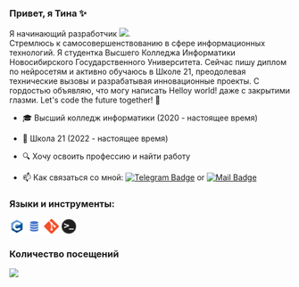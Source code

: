 ### Привет, я Тина ✨

Я начинающий разработчик <img src="https://media.giphy.com/media/3oKIPnAiaMCws8nOsE/giphy.gif" width="20px">.  
Стремлюсь к самосовершенствованию в сфере информационных технологий. Я студентка Высшего Колледжа Информатики Новосибирского Государственного Университета.
Сейчас пишу диплом по нейросетям и активно обучаюсь в Школе 21, преодолевая технические вызовы и разрабатывая инновационные проекты. 
C гордостью объявляю, что могу написать Нelloy world! даже с закрытими глазми.  Let's code the future together! 🚀

- 🎓 Высший колледж информатики (2020 - настоящее время)

- 🚀 Школа 21 (2022 - настоящее время)

- 🔍 Хочу освоить профессию и найти работу

- 📫 Как связаться со мной:  [![Telegram Badge](https://img.shields.io/badge/-filimonovalexey-blue?style=flat&logo=Telegram&logoColor=white)](https://t.me/tina_vor) or 
[![Mail Badge](https://img.shields.io/badge/-Mail-red?style=flat&logo=Gmail&logoColor=white)](mailto:tina_vor@mail.ru)

### Языки и инструменты:

<code><img height="27" src="https://raw.githubusercontent.com/github/explore/80688e429a7d4ef2fca1e82350fe8e3517d3494d/topics/c/c.png" alt="c"></code>
<code><img height="27" src="https://raw.githubusercontent.com/github/explore/80688e429a7d4ef2fca1e82350fe8e3517d3494d/topics/sql/sql.png" alt="sql"></code>
<code><img height="27" src="https://raw.githubusercontent.com/devicons/devicon/master/icons/git/git-original.svg" alt="git"></code>
<code><img height="27" src="https://raw.githubusercontent.com/github/explore/80688e429a7d4ef2fca1e82350fe8e3517d3494d/topics/terminal/terminal.png" alt="terminal"></code>

### Количество посещений
<img src="https://profile-counter.glitch.me/TinaVor/count.svg"/>